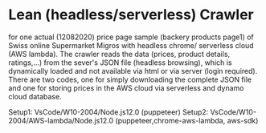 # Lean (headless/serverless) Crawler
for one actual (12082020) price page sample (backery products page1) of Swiss online Supermarket Migros with headless chrome/ serverless cloud (AWS lambda). The crawler reads the data (prices, product details, ratings,...) from the sever's JSON file (headless browsing), which is dynamically loaded and not available via html or via server (login required). There are two codes, one for simply downloading the complete JSON file and one for storing prices in the AWS cloud via serverless and dynamo cloud database.

Setup1: VsCode/W10-2004/Node.js12.0 (puppeteer)
Setup2: VsCode/W10-2004/AWS-lambda/Node.js12.0 (puppeteer,chrome-aws-lambda, aws-sdk)
